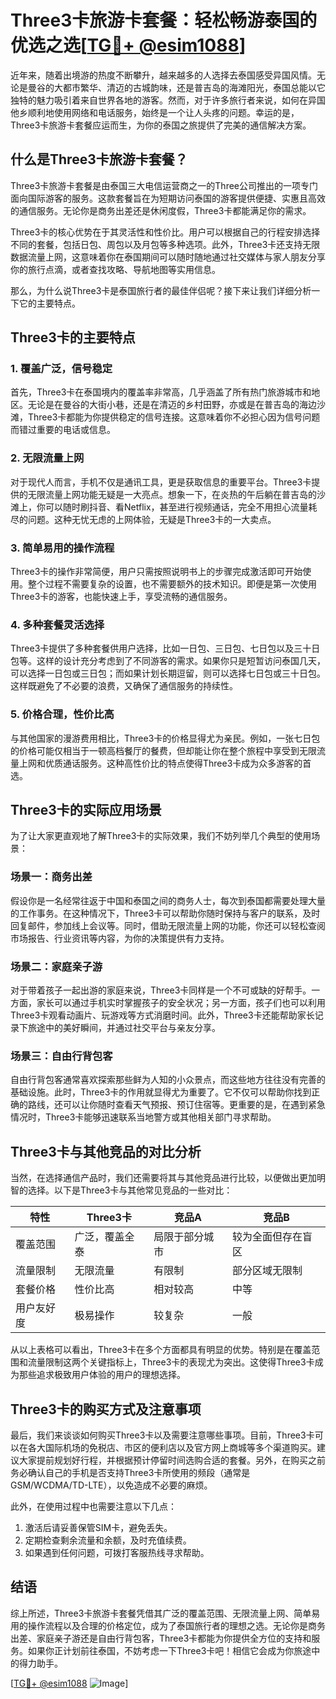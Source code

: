 # Three3卡旅游卡套餐：轻松畅游泰国的优选之选[[TG💪+ @esim1088](https://t.me/s/esim1088)]

近年来，随着出境游的热度不断攀升，越来越多的人选择去泰国感受异国风情。无论是曼谷的大都市繁华、清迈的古城韵味，还是普吉岛的海滩阳光，泰国总能以它独特的魅力吸引着来自世界各地的游客。然而，对于许多旅行者来说，如何在异国他乡顺利地使用网络和电话服务，始终是一个让人头疼的问题。幸运的是，Three3卡旅游卡套餐应运而生，为你的泰国之旅提供了完美的通信解决方案。

## 什么是Three3卡旅游卡套餐？

Three3卡旅游卡套餐是由泰国三大电信运营商之一的Three公司推出的一项专门面向国际游客的服务。这款套餐旨在为短期访问泰国的游客提供便捷、实惠且高效的通信服务。无论你是商务出差还是休闲度假，Three3卡都能满足你的需求。

Three3卡的核心优势在于其灵活性和性价比。用户可以根据自己的行程安排选择不同的套餐，包括日包、周包以及月包等多种选项。此外，Three3卡还支持无限数据流量上网，这意味着你在泰国期间可以随时随地通过社交媒体与家人朋友分享你的旅行点滴，或者查找攻略、导航地图等实用信息。

那么，为什么说Three3卡是泰国旅行者的最佳伴侣呢？接下来让我们详细分析一下它的主要特点。

## Three3卡的主要特点

### 1. **覆盖广泛，信号稳定**

首先，Three3卡在泰国境内的覆盖率非常高，几乎涵盖了所有热门旅游城市和地区。无论是在曼谷的大街小巷，还是在清迈的乡村田野，亦或是在普吉岛的海边沙滩，Three3卡都能为你提供稳定的信号连接。这意味着你不必担心因为信号问题而错过重要的电话或信息。

### 2. **无限流量上网**

对于现代人而言，手机不仅是通讯工具，更是获取信息的重要平台。Three3卡提供的无限流量上网功能无疑是一大亮点。想象一下，在炎热的午后躺在普吉岛的沙滩上，你可以随时刷抖音、看Netflix，甚至进行视频通话，完全不用担心流量耗尽的问题。这种无忧无虑的上网体验，无疑是Three3卡的一大卖点。

### 3. **简单易用的操作流程**

Three3卡的操作非常简便，用户只需按照说明书上的步骤完成激活即可开始使用。整个过程不需要复杂的设置，也不需要额外的技术知识。即便是第一次使用Three3卡的游客，也能快速上手，享受流畅的通信服务。

### 4. **多种套餐灵活选择**

Three3卡提供了多种套餐供用户选择，比如一日包、三日包、七日包以及三十日包等。这样的设计充分考虑到了不同游客的需求。如果你只是短暂访问泰国几天，可以选择一日包或三日包；而如果计划长期逗留，则可以选择七日包或三十日包。这样既避免了不必要的浪费，又确保了通信服务的持续性。

### 5. **价格合理，性价比高**

与其他国家的漫游费用相比，Three3卡的价格显得尤为亲民。例如，一张七日包的价格可能仅相当于一顿高档餐厅的餐费，但却能让你在整个旅程中享受到无限流量上网和优质通话服务。这种高性价比的特点使得Three3卡成为众多游客的首选。

## Three3卡的实际应用场景

为了让大家更直观地了解Three3卡的实际效果，我们不妨列举几个典型的使用场景：

### 场景一：商务出差

假设你是一名经常往返于中国和泰国之间的商务人士，每次到泰国都需要处理大量的工作事务。在这种情况下，Three3卡可以帮助你随时保持与客户的联系，及时回复邮件，参加线上会议等。同时，借助无限流量上网的功能，你还可以轻松查阅市场报告、行业资讯等内容，为你的决策提供有力支持。

### 场景二：家庭亲子游

对于带着孩子一起出游的家庭来说，Three3卡同样是一个不可或缺的好帮手。一方面，家长可以通过手机实时掌握孩子的安全状况；另一方面，孩子们也可以利用Three3卡观看动画片、玩游戏等方式消磨时间。此外，Three3卡还能帮助家长记录下旅途中的美好瞬间，并通过社交平台与亲友分享。

### 场景三：自由行背包客

自由行背包客通常喜欢探索那些鲜为人知的小众景点，而这些地方往往没有完善的基础设施。此时，Three3卡的作用就显得尤为重要了。它不仅可以帮助你找到正确的路线，还可以让你随时查看天气预报、预订住宿等。更重要的是，在遇到紧急情况时，Three3卡能够迅速联系当地警方或其他相关部门寻求帮助。

## Three3卡与其他竞品的对比分析

当然，在选择通信产品时，我们还需要将其与其他竞品进行比较，以便做出更加明智的选择。以下是Three3卡与其他常见竞品的一些对比：

| 特性             | Three3卡                     | 竞品A                         | 竞品B                        |
|------------------|-----------------------------|------------------------------|-------------------------------|
| 覆盖范围         | 广泛，覆盖全泰              | 局限于部分城市               | 较为全面但存在盲区            |
| 流量限制         | 无限流量                   | 有限制                      | 部分区域无限制                |
| 套餐价格         | 性价比高                   | 相对较高                    | 中等                          |
| 用户友好度       | 极易操作                   | 较复杂                      | 一般                          |

从以上表格可以看出，Three3卡在多个方面都具有明显的优势。特别是在覆盖范围和流量限制这两个关键指标上，Three3卡的表现尤为突出。这使得Three3卡成为那些追求极致用户体验的用户的理想选择。

## Three3卡的购买方式及注意事项

最后，我们来谈谈如何购买Three3卡以及需要注意哪些事项。目前，Three3卡可以在各大国际机场的免税店、市区的便利店以及官方网上商城等多个渠道购买。建议大家提前规划好行程，并根据预计停留时间选购合适的套餐。另外，在购买之前务必确认自己的手机是否支持Three3卡所使用的频段（通常是GSM/WCDMA/TD-LTE），以免造成不必要的麻烦。

此外，在使用过程中也需要注意以下几点：
1. 激活后请妥善保管SIM卡，避免丢失。
2. 定期检查剩余流量和余额，及时充值续费。
3. 如果遇到任何问题，可拨打客服热线寻求帮助。

## 结语

综上所述，Three3卡旅游卡套餐凭借其广泛的覆盖范围、无限流量上网、简单易用的操作流程以及合理的价格定位，成为了泰国旅行者的理想之选。无论你是商务出差、家庭亲子游还是自由行背包客，Three3卡都能为你提供全方位的支持和服务。如果你正计划前往泰国，不妨考虑一下Three3卡吧！相信它会成为你旅途中的得力助手。

[[TG💪+ @esim1088](https://t.me/s/esim1088) ![Image](https://i.postimg.cc/4NQfJmqS/Snipaste-2025-05-13-00-14-12.png)]